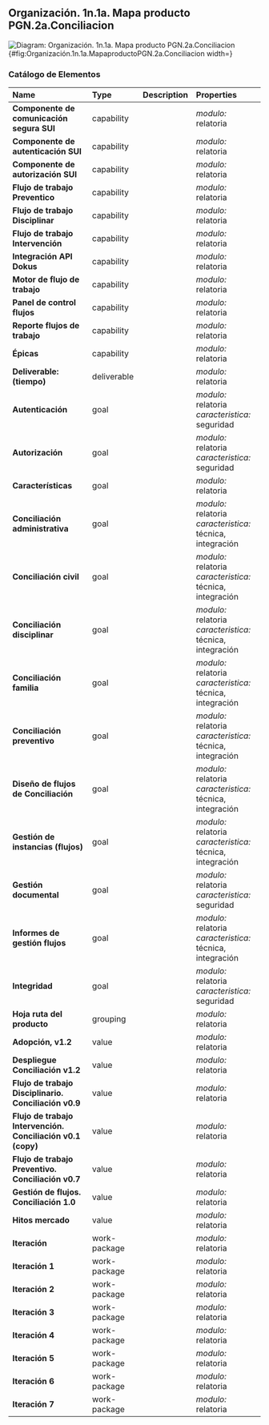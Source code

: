 
## Organización. 1n.1a. Mapa producto PGN.2a.Conciliacion
![Diagram: Organización. 1n.1a. Mapa producto PGN.2a.Conciliacion](images/Organización.1n.1a.MapaproductoPGN.2a.Conciliacion.png){#fig:Organización.1n.1a.MapaproductoPGN.2a.Conciliacion width=}

### Catálogo de Elementos
| Name| Type| Description| Properties
|:--------|:--------|:--------|:--------|
|**Componente de  comunicación segura SUI**|capability||*modulo:* relatoria<br>|
|**Componente de autenticación SUI**|capability||*modulo:* relatoria<br>|
|**Componente de autorización SUI**|capability||*modulo:* relatoria<br>|
|**Flujo de trabajo  Preventico**|capability||*modulo:* relatoria<br>|
|**Flujo de trabajo Disciplinar**|capability||*modulo:* relatoria<br>|
|**Flujo de trabajo Intervención**|capability||*modulo:* relatoria<br>|
|**Integración API Dokus**|capability||*modulo:* relatoria<br>|
|**Motor de flujo de trabajo**|capability||*modulo:* relatoria<br>|
|**Panel de control flujos**|capability||*modulo:* relatoria<br>|
|**Reporte flujos de trabajo**|capability||*modulo:* relatoria<br>|
|**Épicas**|capability||*modulo:* relatoria<br>|
|**Deliverable: (tiempo)**|deliverable||*modulo:* relatoria<br>|
|**Autenticación**|goal||*modulo:* relatoria<br>*caracteristica:* seguridad<br>|
|**Autorización**|goal||*modulo:* relatoria<br>*caracteristica:* seguridad<br>|
|**Características**|goal||*modulo:* relatoria<br>|
|**Conciliación administrativa**|goal||*modulo:* relatoria<br>*caracteristica:* técnica, integración<br>|
|**Conciliación civil**|goal||*modulo:* relatoria<br>*caracteristica:* técnica, integración<br>|
|**Conciliación disciplinar**|goal||*modulo:* relatoria<br>*caracteristica:* técnica, integración<br>|
|**Conciliación familia**|goal||*modulo:* relatoria<br>*caracteristica:* técnica, integración<br>|
|**Conciliación preventivo**|goal||*modulo:* relatoria<br>*caracteristica:* técnica, integración<br>|
|**Diseño de flujos de Conciliación**|goal||*modulo:* relatoria<br>*caracteristica:* técnica, integración<br>|
|**Gestión de instancias (flujos)**|goal||*modulo:* relatoria<br>*caracteristica:* técnica, integración<br>|
|**Gestión documental**|goal||*modulo:* relatoria<br>*caracteristica:* seguridad<br>|
|**Informes de gestión flujos**|goal||*modulo:* relatoria<br>*caracteristica:* técnica, integración<br>|
|**Integridad**|goal||*modulo:* relatoria<br>*caracteristica:* seguridad<br>|
|**Hoja ruta del producto**|grouping||*modulo:* relatoria<br>|
|**Adopción, v1.2**|value||*modulo:* relatoria<br>|
|**Despliegue Conciliación v1.2**|value||*modulo:* relatoria<br>|
|**Flujo de trabajo Disciplinario. Conciliación v0.9**|value||*modulo:* relatoria<br>|
|**Flujo de trabajo Intervención. Conciliación v0.1 (copy)**|value||*modulo:* relatoria<br>|
|**Flujo de trabajo Preventivo. Conciliación v0.7**|value||*modulo:* relatoria<br>|
|**Gestión de flujos. Conciliación 1.0**|value||*modulo:* relatoria<br>|
|**Hitos mercado**|value||*modulo:* relatoria<br>|
|**Iteración**|work-package||*modulo:* relatoria<br>|
|**Iteración 1**|work-package||*modulo:* relatoria<br>|
|**Iteración 2**|work-package||*modulo:* relatoria<br>|
|**Iteración 3**|work-package||*modulo:* relatoria<br>|
|**Iteración 4**|work-package||*modulo:* relatoria<br>|
|**Iteración 5**|work-package||*modulo:* relatoria<br>|
|**Iteración 6**|work-package||*modulo:* relatoria<br>|
|**Iteración 7**|work-package||*modulo:* relatoria<br>|
